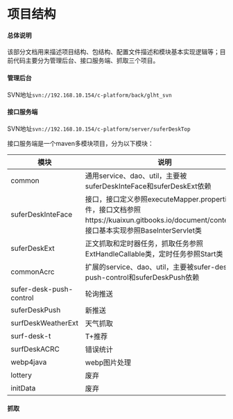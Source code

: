 # 项目结构

#### 总体说明
该部分文档用来描述项目结构、包结构、配置文件描述和模块基本实现逻辑等；目前代码主要分为管理后台、接口服务端、抓取三个项目。
#### 管理后台
SVN地址```svn://192.168.10.154/c-platform/back/glht_svn```

#### 接口服务端
SVN地址```svn://192.168.10.154/c-platform/server/suferDeskTop```

接口服务端是一个maven多模块项目，分为以下模块：

| 模块 | 说明 | 
| -- | -- | 
| common | 通用service、dao、util，主要被suferDeskInteFace和suferDeskExt依赖 |
| suferDeskInteFace | 接口，接口定义参照executeMapper.properties文件，接口文档参照https://kuaixun.gitbooks.io/document/content/，接口基本实现参照BaseInterServlet类|
| suferDeskExt | 正文抓取和定时器任务，抓取任务参照ExtHandleCallable类，定时任务参照Start类 |
| commonAcrc | 扩展的service、dao、util，主要被sufer-desk-push-control和suferDeskPush依赖 |
| sufer-desk-push-control | 轮询推送 |
| suferDeskPush | 新推送 |
| surfDeskWeatherExt | 天气抓取 |
| surf-desk-t | T+推荐 |
| surfDeskACRC | 错误统计 |
| webp4java | webp图片处理 |
| lottery | 废弃 |
| initData | 废弃 |




#### 抓取
